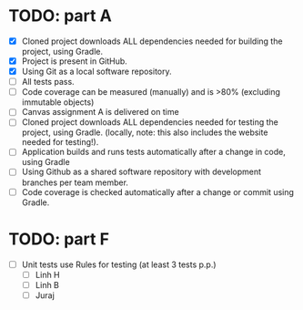# TODO: part A

* [x] Cloned project downloads ALL dependencies needed for building the project, using Gradle.
* [x] Project is present in GitHub.
* [x] Using Git as a local software repository.
* [ ] All tests pass.
* [ ] Code coverage can be measured (manually) and is >80% (excluding immutable objects)
* [ ] Canvas assignment A is delivered on time
* [ ] Cloned project downloads ALL dependencies needed for testing the project, using Gradle. (locally, note: this also includes the website needed for testing!).
* [ ] Application builds and runs tests automatically after a change in code, using Gradle
* [ ] Using Github as a shared software repository with development branches per team member.
* [ ] Code coverage is checked automatically after a change or commit using Gradle.

# TODO: part F

* [ ] Unit tests use Rules for testing (at least 3 tests p.p.)
    * [ ] Linh H
    * [ ] Linh B
    * [ ] Juraj